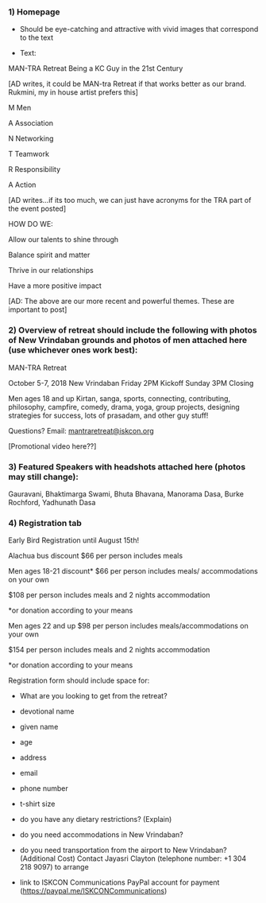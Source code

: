 ### 1) Homepage
- Should be eye-catching and attractive with vivid images that correspond to the text

- Text:

MAN-TRA Retreat
Being a KC Guy in the 21st Century

[AD writes, it could be MAN-tra Retreat  if that works better as our brand. Rukmini, my in house artist prefers this]


M Men

A Association

N Networking


T Teamwork

R Responsibility

A Action

[AD writes...if its too much, we can just have acronyms for the TRA part of the event posted]


HOW DO WE:

Allow our talents to shine through

Balance spirit and matter

Thrive in our relationships

Have a more positive impact


[AD: The above are our more recent and powerful themes. These are important to post]

### 2) Overview of retreat should include the following with photos of New Vrindaban grounds and photos of men attached here (use whichever ones work best):

MAN-TRA Retreat

October 5-7, 2018
New Vrindaban
Friday 2PM Kickoff
Sunday 3PM Closing

Men ages 18 and up
Kirtan, sanga, sports, connecting, contributing, philosophy, campfire, comedy, drama, yoga, group projects, designing strategies for success, lots of prasadam, and other guy stuff!

Questions? Email: mantraretreat@iskcon.org

[Promotional video here??]

### 3) Featured Speakers with headshots attached here (photos may still change):
Gauravani, Bhaktimarga Swami, Bhuta Bhavana, Manorama Dasa, Burke Rochford, Yadhunath Dasa


### 4) Registration tab

Early Bird Registration until August 15th!

Alachua bus discount
$66 per person
includes meals


Men ages 18-21 discount*
$66 per person
includes meals/ accommodations on your own


$108 per person
includes meals and 2 nights accommodation

*or donation according to your means


Men ages 22 and up
$98 per person
includes meals/accommodations on your own

$154 per person
includes meals and 2 nights accommodation

*or donation according to your means

Registration form should include space for:
- What are you looking to get from the retreat?
- devotional name
- given name
- age
- address
- email
- phone number
- t-shirt size
- do you have any dietary restrictions? (Explain)
- do you need accommodations in New Vrindaban?
- do you need transportation from the airport to New Vrindaban? (Additional Cost) Contact Jayasri Clayton (telephone number: +1 304 218 9097) to arrange

- link to ISKCON Communications PayPal account for payment (https://paypal.me/ISKCONCommunications)

